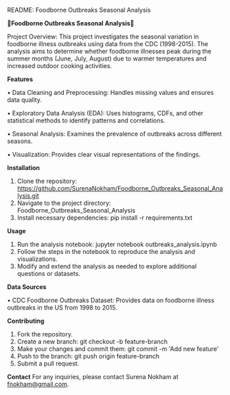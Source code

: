 README: Foodborne Outbreaks Seasonal Analysis

🦠**Foodborne Outbreaks Seasonal Analysis**🦠

Project Overview: This project investigates the seasonal variation in foodborne illness outbreaks using data from the CDC (1998-2015). The analysis aims to determine whether foodborne illnesses peak during the summer months (June, July, August) due to warmer temperatures and increased outdoor cooking activities.


**Features**

•	Data Cleaning and Preprocessing: Handles missing values and ensures data quality.

•	Exploratory Data Analysis (EDA): Uses histograms, CDFs, and other statistical methods to identify patterns and correlations.

•	Seasonal Analysis: Examines the prevalence of outbreaks across different seasons.

•	Visualization: Provides clear visual representations of the findings.


**Installation**
1.	Clone the repository:
   https://github.com/SurenaNokham/Foodborne_Outbreaks_Seasonal_Analysis.git
3.	Navigate to the project directory:
   Foodborne_Outbreaks_Seasonal_Analysis
5.	Install necessary dependencies:
pip install -r requirements.txt

**Usage**
1.	Run the analysis notebook:
jupyter notebook outbreaks_analysis.ipynb
2.	Follow the steps in the notebook to reproduce the analysis and visualizations.
3.	Modify and extend the analysis as needed to explore additional questions or datasets.
   
**Data Sources**

•	CDC Foodborne Outbreaks Dataset: Provides data on foodborne illness outbreaks in the US from 1998 to 2015.

**Contributing**
1.	Fork the repository.
2.	Create a new branch: git checkout -b feature-branch
3.	Make your changes and commit them: git commit -m 'Add new feature'
4.	Push to the branch: git push origin feature-branch
5.	Submit a pull request.
   
**Contact**
For any inquiries, please contact Surena Nokham at fnokham@gmail.com.
